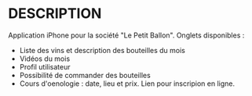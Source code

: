 # DESCRIPTION 

Application iPhone pour la société "Le Petit Ballon". Onglets disponibles : 
- Liste des vins et description des bouteilles du mois
- Vidéos du mois 
- Profil utilisateur 
- Possibilité de commander des bouteilles 
- Cours d'oenologie : date, lieu et prix. Lien pour inscripion en ligne. 
 

